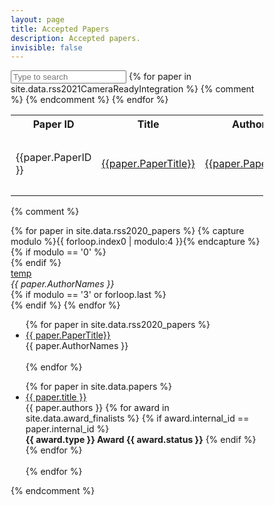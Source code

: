 ```yaml
---
layout: page
title: Accepted Papers
description: Accepted papers.
invisible: false
---
```



<html>
<head>
<meta name="viewport" content="width=device-width, initial-scale=1">
<style>
* {
  box-sizing: border-box;
}

#myInput {
  background-position: 10px 10px;
  background-repeat: no-repeat;
  width: 100%;
  font-size: 100%;
  padding: 12px 20px 12px 40px;
  border: 1px solid #ddd;
  margin-bottom: 12px;
}

#myTable {
  border-collapse: collapse;
  width: 100%;
  border: 1px solid #ddd;
  font-size: 100%;
}

#myTable th, #myTable td {
  text-align: left;
  padding: 12px;
}

#myTable tr {
  border-bottom: 1px solid #ddd;
}

#myTable tr.header, #myTable tr:hover {
  background-color: #f1f1f1;
}
</style>
</head>
<body>

<input type="text" id="search" placeholder="Type to search">

<table id="myTable">
  <tr class="toprowHeader">
    <th>Paper ID</th>
    <th>Title</th>
    <th>Authors</th>
  </tr>
 {% for paper in site.data.rss2021CameraReadyIntegration %}
 <tr>
    <td width="8%" height="100px">{{paper.PaperID }}</td>
{% comment %}
    <td width="30%" height="100px" > <a href="http://www.roboticsproceedings.org/rss17/p{{paper.PaperID3}}.pdf">{{paper.PaperTitle}}</a></td>
{% endcomment %}
    <td width="30%" height="100px" > <a href="{{ site.baseurl }}/program/papers/{{ paper.PaperID3}}/">{{paper.PaperTitle}}</a></td>
    <td width="30%" height="100px">{{paper.AuthorNames | replace: ';', ','}}</td>
  </tr>
{% endfor %}
</table>

<script>
var $rows = $('#myTable tr');
$('#search').keyup(function() {

    var val = '^(?=.*\\b' + $.trim($(this).val()).split(/\s+/).join('\\b)(?=.*\\b') + ').*$',
        reg = RegExp(val, 'i'),
        text;

    $rows.show().filter(function() {
        text = $(this).text().replace(/\s+/g, ' ');
        return !reg.test(text);
    }).not('.toprowHeader').hide();
});
</script>

</body>
</html>


{% comment %}



<div id="papers" class="row text-center">
    {% for paper in site.data.rss2020_papers %}
    {% capture modulo %}{{ forloop.index0 | modulo:4 }}{% endcapture %}
    {% if modulo == '0' %}<div class="row text-center">{% endif %}
        <div class="col-sm-6">
            <a href="{{ paper.PaperTitle }}">temp</a><br>
		<i>{{ paper.AuthorNames }}</i><br>
        </div>
    {% if modulo == '3' or forloop.last %}</div>{% endif %}
    {% endfor %}
</div>


<ul>
{% for paper in site.data.rss2020_papers %}
<li>
  <a href="{{ site.baseurl }}/program/papers/{{ paper.PaperOrder}}/">
    {{ paper.PaperTitle}}
  </a>
  <br/>
  {{ paper.AuthorNames }}
</li>
<br/>
{% endfor %}
</ul>

<ul>
{% for paper in site.data.papers %}
<li>
  <a href="{{ site.baseurl }}/program/papers/{{ paper.external_id }}/">
    {{ paper.title }}
  </a>
  <br/>
  {{ paper.authors }}
  {% for award in site.data.award_finalists %}
  {% if award.internal_id == paper.internal_id %}
  <br/>
  <b>{{ award.type }} Award {{ award.status }}</b>
  {% endif %}
  {% endfor %}
</li>
<br/>
{% endfor %}
</ul>

{% endcomment %}
